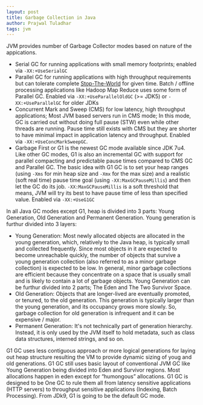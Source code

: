 ```yaml
---
layout: post
title: Garbage Collection in Java
author: Prajwal Tuladhar
tags: jvm
---
```


JVM provides number of Garbage Collector modes based on nature of the appications.

* Serial GC for running applications with small memory footprints; enabled via `-XX:+UseSerialGC`
* Parallel GC for running applications with high throughput requirements but can tolerate complete
[Stop-The-World](https://en.wikipedia.org/wiki/Tracing_garbage_collection#Stop-the-world_vs._incremental_vs._concurrent)
for given time. Batch / offline processing applications like Hadoop Map Reduce uses some form of Parallel GC. Enabled via
`-XX:+UseParallelOldGC` (>= JDK5) or `-XX:+UseParallelGC` for older JDKs
* Concurrent Mark and Sweep (CMS) for low latency, high throughput applications; Most JVM based servers run in CMS mode;
In this mode, GC is carried out without doing full pause (STW) even while other threads are running. Pause time still
exists with CMS but they are shorter to have minimal impact in application latency and throughput. Enabled via
`-XX:+UseConcMarkSweepGC`.
* Garbage First or G1 is the newest GC mode available since JDK 7u4. Like other GC modes, G1 is also an incremental GC with
support for parallel compacting and predictable pause times compared to CMS GC and Parallel GC. The basic idea with G1
GC is to set your heap ranges (using `-Xms` for min heap size and `-Xmx` for the max size) and a realistic (soft real time)
pause time goal (using `-XX:MaxGCPauseMillis`) and then let the GC do its job. `-XX:MaxGCPauseMillis` is a soft threshold
that means, JVM will try its best to have pause time of less than specified value. Enabled via `-XX:+UseG1GC`

In all Java GC modes except G1, heap is divided into 3 parts: Young Generation, Old Generation and Permanent Generation.
Young generation is furthur divided into 3 layers:

* Young Generation: Most newly allocated objects are allocated in the young generation, which, relatively to the
Java heap, is typically small and collected frequently. Since most objects in it are expected to become unreachable
quickly, the number of objects that survive a young generation collection (also referred to as a minor garbage collection)
is expected to be low. In general, minor garbage collections are efficient because they concentrate on a space
that is usually small and is likely to contain a lot of garbage objects. Young Generation can be furthur divided into 2 parts;
The Eden and The Two Survivor Space.
* Old Generation: Objects that are longer-lived are eventually promoted, or tenured, to the old generation. This generation
is typically larger than the young generation, and its occupancy grows more slowly. So, garbage collection for old generation
is infrequent and it can be expensive / major.
* Permanent Generation: It's not technically part of generation hierarchy. Instead, it is only used by the JVM
itself to hold metadata, such as class data structures, interned strings, and so on.

G1 GC uses less contiguous approach or more logical generations for laying out heap structure resulting the VM to provide dynamic sizing of youg and old
generations. G1 GC still uses basic layout of conventional JVM GC like Young Generation being divided into Eden and Survivor
regions. Most allocations happen in eden except for “humongous” allocations. G1 GC is designed to be One GC to rule them all from
latency sensitive applications (HTTP servers) to throughput sensitive applications (Indexing, Batch Processing). From JDk9,
G1 is going to be the default GC mode.
